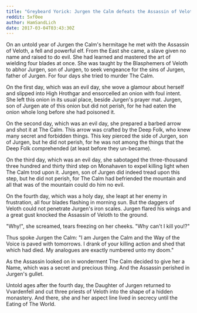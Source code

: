 ```yaml
---
title: "Greybeard Yorick: Jurgen the Calm defeats the Assassin of Veloth"
reddit: 5xf0ee
author: HamSandLich
date: 2017-03-04T03:43:30Z
---
```


On an untold year of Jurgen the Calm's hermitage he met with the Assassin of Veloth, a fell and powerful elf. From the East she came, a slave given no name and raised to do evil. She had learned and mastered the art of wielding four blades at once. She was taught by the Blasphemers of Veloth to abhor Jurgen, son of Jurgen, to seek vengeance for the sins of Jurgen, father of Jurgen. For four days she tried to murder The Calm. 

On the first day, which was an evil day, she wove a glamour about herself and slipped into High Hrothgar and ensorcelled an onion with foul intent. She left this onion in its usual place, beside Jurgen's prayer mat. Jurgen, son of Jurgen ate of this onion but did not perish, for he had eaten the onion whole long before she had poisoned it.

On the second day, which was an evil day, she prepared a barbed arrow and shot it at The Calm. This arrow was crafted by the Deep Folk, who knew many secret and forbidden things. This key pierced the side of Jurgen, son of Jurgen, but he did not perish, for he was not among the things that the Deep Folk comprehended (at least before they un-became).

On the third day, which was an evil day, she sabotaged the three-thousand three hundred and thirty third step on Monahaven to expel killing light when The Calm trod upon it. Jurgen, son of Jurgen did indeed tread upon this step, but he did not perish, for The Calm had befriended the mountain and all that was of the mountain could do him no evil.

On the fourth day, which was a holy day, she leapt at her enemy in frustration, all four blades flashing in morning sun. But the daggers of Veloth could not penetrate Jurgen's iron scales. Jurgen flared his wings and a great gust knocked the Assassin of Veloth to the ground. 

"Why!", she screamed, tears freezing on her cheeks. "Why can't I kill you!?"

Thus spoke Jurgen the Calm: "I am Jurgen the Calm and the Way of the Voice is paved with tomorrows. I drank of your killing action and shed that which had died. My analogues are exactly numbered unto my doom."

As the Assassin looked on in wonderment The Calm decided to give her a Name, which was a secret and precious thing. And the Assassin perished in Jurgen's gullet.

Untold ages after the fourth day, the Daughter of Jurgen returned to Vvardenfell and cut three priests of Veloth into the shape of a hidden monastery. And there, she and her aspect line lived in secrecy until the Eating of The World.



